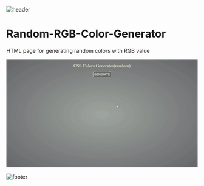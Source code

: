 
![header](https://capsule-render.vercel.app/api?type=slice&color=auto&height=130&section=header&text=Color%20Generator&fontSize=30&fontAlign=80)

# Random-RGB-Color-Generator
HTML page for generating random colors with RGB value

![](Screen.gif) 

![footer](https://capsule-render.vercel.app/api?type=slice&color=auto&height=130&section=footer)
